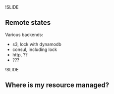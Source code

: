 !SLIDE
## Remote states

Various backends:

* s3, lock with dynamodb
* consul, including lock
* http, ??
* ???


!SLIDE
## Where is my resource managed?


